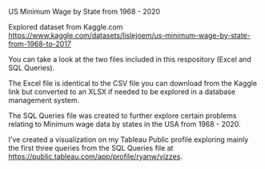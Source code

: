 US Minimum Wage by State from 1968 - 2020

Explored dataset from Kaggle.com
https://www.kaggle.com/datasets/lislejoem/us-minimum-wage-by-state-from-1968-to-2017

You can take a look at the two files included in this respository (Excel and SQL Queries).

The Excel file is identical to the CSV file you can download from the Kaggle link but converted to an XLSX if needed to be explored in a database management system.

The SQL Queries file was created to further explore certain problems relating to Minimum wage data by states in the USA from 1968 - 2020.

I've created a visualization on my Tableau Public profile exploring mainly the first three queries from the SQL Queries file at https://public.tableau.com/app/profile/ryanw/vizzes.
